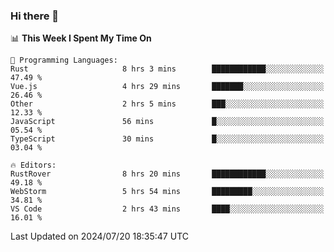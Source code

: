 ### Hi there 👋

<!--
**asdf12303116/asdf12303116** is a ✨ _special_ ✨ repository because its `README.md` (this file) appears on your GitHub profile.

Here are some ideas to get you started:

- 🔭 I’m currently working on ...
- 🌱 I’m currently learning ...
- 👯 I’m looking to collaborate on ...
- 🤔 I’m looking for help with ...
- 💬 Ask me about ...
- 📫 How to reach me: ...
- 😄 Pronouns: ...
- ⚡ Fun fact: ...
-->

<!--START_SECTION:waka-->
📊 **This Week I Spent My Time On** 

```text
💬 Programming Languages: 
Rust                     8 hrs 3 mins        ████████████░░░░░░░░░░░░░   47.49 % 
Vue.js                   4 hrs 29 mins       ███████░░░░░░░░░░░░░░░░░░   26.46 % 
Other                    2 hrs 5 mins        ███░░░░░░░░░░░░░░░░░░░░░░   12.33 % 
JavaScript               56 mins             █░░░░░░░░░░░░░░░░░░░░░░░░   05.54 % 
TypeScript               30 mins             █░░░░░░░░░░░░░░░░░░░░░░░░   03.04 % 

🔥 Editors: 
RustRover                8 hrs 20 mins       ████████████░░░░░░░░░░░░░   49.18 % 
WebStorm                 5 hrs 54 mins       █████████░░░░░░░░░░░░░░░░   34.81 % 
VS Code                  2 hrs 43 mins       ████░░░░░░░░░░░░░░░░░░░░░   16.01 % 
```


 Last Updated on 2024/07/20 18:35:47 UTC
<!--END_SECTION:waka-->
